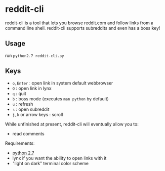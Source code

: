 reddit-cli
==========

reddit-cli is a tool that lets you browse reddit.com and follow links from a command line shell. reddit-cli supports subreddits and even has a boss key!

Usage
----- 
run `python2.7 reddit-cli.py`

Keys
----

 * `o,Enter` : open link in system default webbrowser
 * `O` : open link in lynx
 * `q` : quit
 * `b` : boss mode (executes `man python` by default)
 * `u` : refresh
 * `s` : open subreddit
 * `j,k` or arrow keys : scroll


While unfinished at present, reddit-cli will eventually allow you to:

 * read comments

Requirements:

 * [python 2.7](http://www.python.org/download/releases/2.7/)
 * lynx if you want the ability to open links with it
 * "light on dark" terminal color scheme